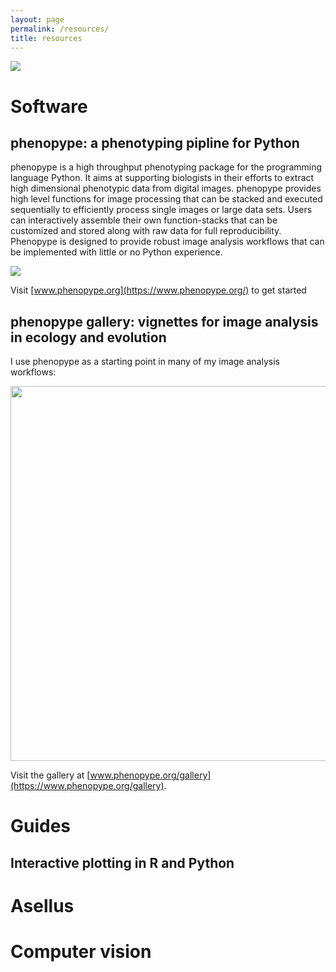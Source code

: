 ```yaml
---
layout: page
permalink: /resources/
title: resources
---
```


<div class="social-media">
    <a href="https://github.com/mluerig" target="_blank">
	<img src="/assets/images/social_media/github.png">
	</a>
</div>

# Software

## phenopype: a phenotyping pipline for Python

phenopype is a high throughput phenotyping package for the programming language Python. It aims at supporting biologists in their efforts to extract high dimensional phenotypic data from digital images. phenopype provides high level functions for image processing that can be stacked and executed sequentially to efficiently process single images or large data sets. Users can interactively assemble their own function-stacks that can be customized and stored along with raw data for full reproducibility. Phenopype is designed to provide robust image analysis workflows that can be implemented with little or no Python experience.

![](https://github.com/phenopype/phenopype/blob/main/assets/phenopype_demo.gif?raw=true)

Visit [www.phenopype.org](https://www.phenopype.org/) to get started

## phenopype gallery: vignettes for image analysis in ecology and evolution

I use phenopype as a starting point in many of my image analysis workflows: 

<p align="center">
<img src="/assets/images/thumb_gallery.png" width="600" />
</p>


Visit the gallery at [www.phenopype.org/gallery](https://www.phenopype.org/gallery).

# Guides

## Interactive plotting in R and Python

# Asellus 

# Computer vision
